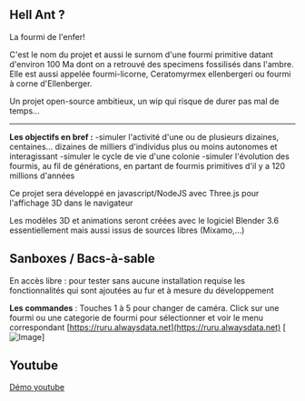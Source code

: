 ## Hell Ant ?

La fourmi de l'enfer!

C'est le nom du projet et aussi le surnom d'une fourmi primitive datant d'environ 100 Ma dont on a retrouvé des specimens fossilisés dans l'ambre. Elle est aussi appelée fourmi-licorne, Ceratomyrmex ellenbergeri ou fourmi à corne d'Ellenberger.


Un projet open-source ambitieux, un wip qui risque de durer pas mal de temps...

---

**Les objectifs en bref :**
-simuler l'activité d'une ou de plusieurs dizaines, centaines... dizaines de milliers d'individus plus ou moins autonomes et interagissant
-simuler le cycle de vie d'une colonie
-simuler l'évolution des fourmis, au fil de générations, en partant de fourmis primitives d'il y a 120 millions d'années

Ce projet sera développé en javascript/NodeJS avec Three.js pour l'affichage 3D dans le navigateur

Les modèles 3D et animations seront créées avec le logiciel Blender 3.6 essentiellement mais aussi issus de sources libres (Mixamo,...)

## Sanboxes / Bacs-à-sable
En accès libre : pour tester sans aucune installation requise les fonctionnalités qui sont ajoutées au fur et à mesure du développement

**Les commandes** : Touches 1 à 5 pour changer de caméra. Click sur une fourmi ou une categorie de fourmi pour sélectionner et voir le menu correspondant
[https://ruru.alwaysdata.net](https://ruru.alwaysdata.net)
[![Image](https://ruru.alwaysdata.net/images/sandbox001.png)]


## Youtube
[Démo youtube](https://www.youtube.com/watch?v=-M7-FRyTXeA)